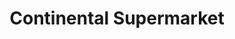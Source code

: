 ---
title: "Continental Supermarket"
url: /colchester/continental-supermarket/
shop: convenience
---
